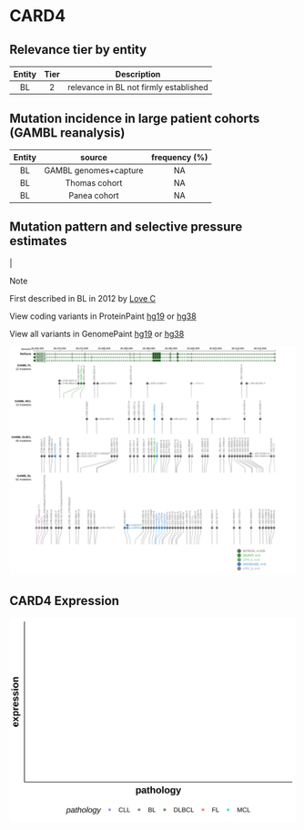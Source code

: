 # CARD4

## Relevance tier by entity

|Entity|Tier|Description                           |
|:------:|:----:|--------------------------------------|
|BL    |2   |relevance in BL not firmly established|

## Mutation incidence in large patient cohorts (GAMBL reanalysis)

|Entity|source               |frequency (%)|
|:------:|:---------------------:|:-------------:|
|BL    |GAMBL genomes+capture|NA           |
|BL    |Thomas cohort        |NA           |
|BL    |Panea cohort         |NA           |

## Mutation pattern and selective pressure estimates

|


> [!NOTE]
> First described in BL in 2012 by [Love C](https://pubmed.ncbi.nlm.nih.gov/23143597)


View coding variants in ProteinPaint [hg19](https://morinlab.github.io/LLMPP/GAMBL/CARD4_protein.html)  or [hg38](https://morinlab.github.io/LLMPP/GAMBL/CARD4_protein_hg38.html)

View all variants in GenomePaint [hg19](https://morinlab.github.io/LLMPP/GAMBL/CARD4.html)  or [hg38](https://morinlab.github.io/LLMPP/GAMBL/CARD4_hg38.html)

![image](images/proteinpaint/CARD4.svg)
## CARD4 Expression
![image](images/gene_expression/CARD4_by_pathology.svg)
<!-- ORIGIN: loveGeneticLandscapeMutations2012 -->

